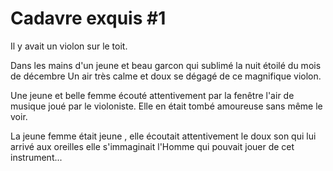 # Cadavre exquis #1

Il y avait un violon sur le toit.

Dans les mains d'un jeune et beau garcon qui sublimé la nuit étoilé du mois de décembre
Un air très calme et doux se dégagé de ce magnifique violon.

Une jeune et belle femme écouté attentivement par la fenêtre l'air de musique joué par le violoniste.
Elle en était tombé amoureuse sans même le voir.

La jeune femme était jeune , elle écoutait attentivement le doux son qui lui arrivé aux oreilles
elle s'immaginait l'Homme qui pouvait jouer de cet instrument...
